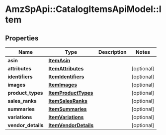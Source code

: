 # AmzSpApi::CatalogItemsApiModel::Item

## Properties
Name | Type | Description | Notes
------------ | ------------- | ------------- | -------------
**asin** | [**ItemAsin**](ItemAsin.md) |  | 
**attributes** | [**ItemAttributes**](ItemAttributes.md) |  | [optional] 
**identifiers** | [**ItemIdentifiers**](ItemIdentifiers.md) |  | [optional] 
**images** | [**ItemImages**](ItemImages.md) |  | [optional] 
**product_types** | [**ItemProductTypes**](ItemProductTypes.md) |  | [optional] 
**sales_ranks** | [**ItemSalesRanks**](ItemSalesRanks.md) |  | [optional] 
**summaries** | [**ItemSummaries**](ItemSummaries.md) |  | [optional] 
**variations** | [**ItemVariations**](ItemVariations.md) |  | [optional] 
**vendor_details** | [**ItemVendorDetails**](ItemVendorDetails.md) |  | [optional] 

